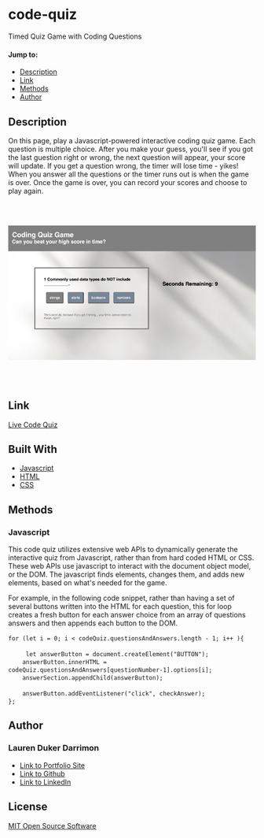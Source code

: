 # code-quiz
Timed Quiz Game with Coding Questions


#### Jump to: 
* [Description](#description)
* [Link](#link)
* [Methods](#methods)
* [Author](#author)



## Description

On this page, play a Javascript-powered interactive coding quiz game. Each question is multiple choice. After you make your guess, you'll see if you got the last guestion right or wrong, the next question will appear, your score will update. If you get a question wrong, the timer will lose time - yikes! When you answer all the questions or the timer runs out is when the game is over. Once the game is over, you can record your scores and choose to play again.

<br><br>

![Play an interactive code quiz game!](./assets/images/code-quiz-application.jpg)

<br><br>


## Link

[Live Code Quiz](https://laurendarrimon.github.io/code-quiz/)


## Built With

* [Javascript](https://www.w3schools.com/js/)
* [HTML](https://www.w3schools.com/html/default.asp)
* [CSS](https://www.w3schools.com/w3css/defaulT.asp)


## Methods 

### Javascript

This code quiz utilizes extensive web APIs to dynamically generate the interactive quiz from Javascript, rather than from hard coded HTML or CSS. These web APIs use javascript to interact with the document object model, or the DOM. The javascript finds elements, changes them, and adds new elements, based on what's needed for the game. 

For example, in the following code snippet, rather than having a set of several buttons written into the HTML for each question, this for loop creates a fresh button for each answer choice from an array of questions answers and then appends each button to the DOM. 

```
for (let i = 0; i < codeQuiz.questionsAndAnswers.length - 1; i++ ){
            
     let answerButton = document.createElement("BUTTON");  
    answerButton.innerHTML = codeQuiz.questionsAndAnswers[questionNumber-1].options[i];                   
    answerSection.appendChild(answerButton);

    answerButton.addEventListener("click", checkAnswer);
};
```



## Author

### Lauren Duker Darrimon 

- [Link to Portfolio Site](https://www.laurenlalita.com)
- [Link to Github](https://github.com/LaurenDarrimon)
- [Link to LinkedIn](https://www.linkedin.com/in/lauren-lalita-duker-9537b1201/)


## License
[MIT Open Source Software](/LICENSE.txt)